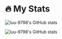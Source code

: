 # 🔥 My Stats
![luu-9798's GitHub stats](https://github-readme-stats.vercel.app/api?username=luu-9798&count_private=true&show_icons=true&theme=dracula)

![luu-9798's GitHub stats](https://github-readme-stats.vercel.app/api/top-langs/?username=luu-9798&hide=ShaderLab,Lua,HLSL&layout=compact&theme=dracula)
